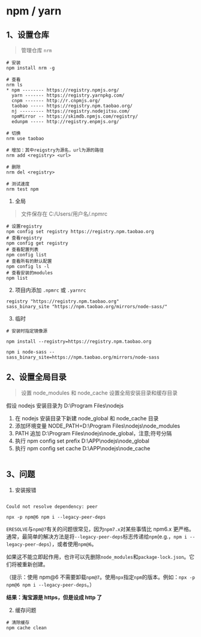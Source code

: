 # npm / yarn

## 1、设置仓库

> 管理仓库 `nrm`

```
# 安装
npm install nrm -g

# 查看
nrm ls  
* npm -------- https://registry.npmjs.org/
  yarn ------- https://registry.yarnpkg.com/
  cnpm ------- http://r.cnpmjs.org/
  taobao ----- https://registry.npm.taobao.org/
  nj --------- https://registry.nodejitsu.com/
  npmMirror -- https://skimdb.npmjs.com/registry/
  edunpm ----- http://registry.enpmjs.org/

# 切换
nrm use taobao

# 增加：其中reigstry为源名，url为源的路径
nrm add <registry> <url>

# 删除
nrm del <registry>

# 测试速度
nrm test npm
```

1. 全局

> 文件保存在 C:/Users/用户名/.npmrc

```
# 设置registry
npm config set registry https://registry.npm.taobao.org
# 查看registry
npm config get registry
# 查看配置列表
npm config list
# 查看所有的默认配置
npm config ls -l
# 查看安装的modules
npm list
```

2. 项目内添加 `.npmrc` 或 `.yarnrc`

```
registry "https://registry.npm.taobao.org"
sass_binary_site "https://npm.taobao.org/mirrors/node-sass/"
```

3. 临时

```
# 安装时指定镜像源

npm install --registry=https://registry.npm.taobao.org

npm i node-sass --sass_binary_site=https://npm.taobao.org/mirrors/node-sass
```

## 2、设置全局目录

> 设置 node_modules 和 node_cache 设置全局安装目录和缓存目录

假设 nodejs 安装目录为 D:\Program Files\nodejs

1. 在 nodejs 安装目录下新建 node_global 和 node_cache 目录
2. 添加环境变量 NODE_PATH=D:\Program Files\nodejs\node_modules
3. PATH 追加 D:\Program Files\nodejs\node_global，注意;符号分隔
4. 执行 npm config set prefix D:\APP\nodejs\node_global
5. 执行 npm config set cache D:\APP\nodejs\node_cache

```

```

## 3、问题

1. 安装报错

```

Could not resolve dependency: peer

npx -p npm@6 npm i --legacy-peer-deps

```

`ERESOLVE`与`npm@7`有关的问题很常见，因为`npm7.x`对某些事情比 npm6.x 更严格。通常，最简单的解决方法是将`--legacy-peer-deps`标志传递给`npm`(e.g.，`npm i --legacy-peer-deps`），或者使用`npm@6`。

如果这不能立即起作用，也许可以先删除`node_modules`和`package-lock.json`。它们将被重新创建。

（提示：使用 npm@6 不需要卸载`npm@7`。使用`npx`指定`npm`的版本。例如：`npx -p npm@6 npm i --legacy-peer-deps`。）

**结果：淘宝源是 https，但是设成 http 了**

2. 缓存问题

```
# 清除缓存
npm cache clean
```
